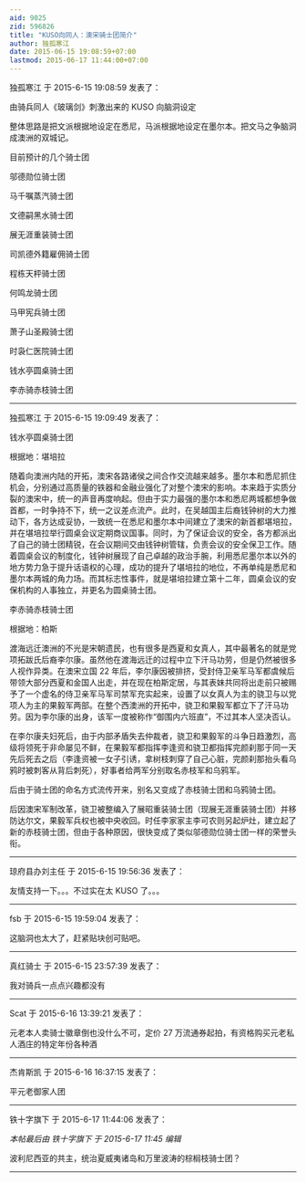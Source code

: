 ```yaml
---
aid: 9025
zid: 596826
title: "KUSO向同人：澳宋骑士团简介"
author: 独孤寒江
date: 2015-06-15 19:08:59+07:00
lastmod: 2015-06-17 11:44:00+07:00
---
```


独孤寒江 于 2015-6-15 19:08:59 发表了：

由骑兵同人《玻璃剑》刺激出来的 KUSO 向脑洞设定

整体思路是把文派根据地设定在悉尼，马派根据地设定在墨尔本。把文马之争脑洞成澳洲的双城记。

目前预计的几个骑士团

邬德勋位骑士团

马千嘱蒸汽骑士团

文德嗣黑水骑士团

展无涯重装骑士团

司凯德外籍雇佣骑士团

程栋天枰骑士团

何鸣龙骑士团

马甲宪兵骑士团

萧子山圣殿骑士团

时袅仁医院骑士团

钱水亭圆桌骑士团

李赤骑赤枝骑士团

---

独孤寒江 于 2015-6-15 19:09:49 发表了：

钱水亭圆桌骑士团

根据地：堪培拉

随着向澳洲内陆的开拓，澳宋各路诸侯之间合作交流越来越多。墨尔本和悉尼抓住机会，分别通过高质量的铁器和金融业强化了对整个澳宋的影响。本来趋于实质分裂的澳宋中，统一的声音再度响起。但由于实力最强的墨尔本和悉尼两城都想争做首都，一时争持不下，统一之议差点流产。此时，在吴越国主后裔钱钟树的大力推动下，各方达成妥协，一致统一在悉尼和墨尔本中间建立了澳宋的新首都堪培拉，并在堪培拉举行圆桌会议定期商议国事。同时，为了保证会议的安全，各方都派出了自己的骑士团精锐，在会议期间交由钱钟树管辖，负责会议的安全保卫工作。随着圆桌会议的制度化，钱钟树展现了自己卓越的政治手腕，利用悉尼墨尔本以外的地方势力急于提升话语权的心理，成功的提升了堪培拉的地位，不再单纯是悉尼和墨尔本两城的角力场。而其标志性事件，就是堪培拉建立第十二年，圆桌会议的安保机构的人事独立，并更名为圆桌骑士团。

李赤骑赤枝骑士团

根据地：柏斯

渡海远迁澳洲的不光是宋朝遗民，也有很多是西夏和女真人，其中最著名的就是党项拓跋氏后裔李尔康。虽然他在渡海远迁的过程中立下汗马功劳，但是仍然被很多人视作异类。在澳宋立国 22 年后，李尔康因被排挤，受封侍卫亲军马军都虞候后带领大部分西夏和金国人出走，并在现在柏斯定居，与其表妹共同将出走前只被赐予了一个虚名的侍卫亲军马军司禁军充实起来，设置了以女真人为主的骁卫与以党项人为主的果毅军两部。在整个西澳洲的开拓中，骁卫和果毅军都立下了汗马功劳。因为李尔康的出身，该军一度被称作“御围内六班直”，不过其本人坚决否认。

在李尔康夫妇死后，由于内部矛盾失去仲裁者，骁卫和果毅军的斗争日趋激烈，高级将领死于非命屡见不鲜，在果毅军都指挥李逢资和骁卫都指挥完颜刹那于同一天先后死去之后（李逢资被一女子引诱，拿树枝刺穿了自己心脏，完颜刹那抬头看乌鸦时被刺客从背后刺死），好事者给两军分别取名赤枝军和乌鸦军。

后由于骑士团的命名方式流传开来，别名又变成了赤枝骑士团和乌鸦骑士团。

后因澳宋军制改革，骁卫被整编入了展昭重装骑士团（现展无涯重装骑士团）并移防达尔文，果毅军兵权也被中央收回。时任李家家主李可农则另起炉灶，建立起了新的赤枝骑士团，但由于各种原因，很快变成了类似邬德勋位骑士团一样的荣誉头衔。

---

琼府县办刘主任 于 2015-6-15 19:56:36 发表了：

友情支持一下。。。不过实在太 KUSO 了。。。

---

fsb 于 2015-6-15 19:59:04 发表了：

这脑洞也太大了，赶紧贴块创可贴吧。

---

真红骑士 于 2015-6-15 23:57:39 发表了：

我对骑兵一点点兴趣都没有

---

Scat 于 2015-6-16 13:39:21 发表了：

元老本人卖骑士徽章倒也没什么不可，定价 27 万流通券起拍，有资格购买元老私人酒庄的特定年份各种酒

---

杰肯斯凯 于 2015-6-16 16:37:15 发表了：

平元老御家人团

---

铁十字旗下 于 2015-6-17 11:44:06 发表了：

_本帖最后由 铁十字旗下 于 2015-6-17 11:45 编辑_

波利尼西亚的共主，统治夏威夷诸岛和万里波涛的棕榈枝骑士团？

---
